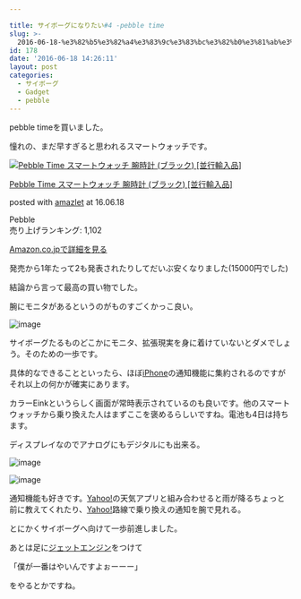 ```yaml
---

title: サイボーグになりたい#4 -pebble time
slug: >-
  2016-06-18-%e3%82%b5%e3%82%a4%e3%83%9c%e3%83%bc%e3%82%b0%e3%81%ab%e3%81%aa%e3%82%8a%e3%81%9f%e3%81%844-pebble-time
id: 178
date: '2016-06-18 14:26:11'
layout: post
categories:
  - サイボーグ
  - Gadget
  - pebble
---
```


pebble timeを買いました。

憧れの、まだ早すぎると思われるスマートウォッチです。



[![Pebble Time スマートウォッチ 腕時計 (ブラック) [並行輸入品]](https://cdn-ak.f.st-hatena.com/images/fotolife/p/peipeipe/20190702/20190702230716.jpg)](http://www.amazon.co.jp/exec/obidos/ASIN/B00Y2CYYQ8/peipeipe-22/ref=nosim/)



[Pebble Time スマートウォッチ 腕時計 (ブラック) [並行輸入品]](http://www.amazon.co.jp/exec/obidos/ASIN/B00Y2CYYQ8/peipeipe-22/ref=nosim/)

posted with [amazlet](http://www.amazlet.com/ "amazlet") at 16.06.18



Pebble  
売り上げランキング: 1,102  




[Amazon.co.jpで詳細を見る](http://www.amazon.co.jp/exec/obidos/ASIN/B00Y2CYYQ8/peipeipe-22/ref=nosim/)







発売から1年たって2も発表されたりしてだいぶ安くなりました(15000円でした)

結論から言って最高の買い物でした。

腕にモニタがあるというのがものすごくかっこ良い。

![image](https://cdn-ak.f.st-hatena.com/images/fotolife/p/peipeipe/20190630/20190630171624.jpg)

サイボーグたるものどこかにモニタ、拡張現実を身に着けていないとダメでしょう。そのための一歩です。

具体的なできることといったら、ほぼ[iPhone](http://d.hatena.ne.jp/keyword/iPhone)の通知機能に集約されるのですがそれ以上の何かが確実にあります。

カラーEinkというらしく画面が常時表示されているのも良いです。他のスマートウォッチから乗り換えた人はまずここを褒めるらしいですね。電池も4日は持ちます。

ディスプレイなのでアナログにもデジタルにも出来る。

![image](https://cdn-ak.f.st-hatena.com/images/fotolife/p/peipeipe/20190630/20190630170903.jpg)

![image](https://cdn-ak.f.st-hatena.com/images/fotolife/p/peipeipe/20190630/20190630172447.jpg)

通知機能も好きです。[Yahoo!](http://d.hatena.ne.jp/keyword/Yahoo%21)の天気アプリと組み合わせると雨が降るちょっと前に教えてくれたり、[Yahoo!](http://d.hatena.ne.jp/keyword/Yahoo%21)路線で乗り換えの通知を腕で見れる。

とにかくサイボーグへ向けて一歩前進しました。

あとは足に[ジェットエンジン](http://d.hatena.ne.jp/keyword/%A5%B8%A5%A7%A5%C3%A5%C8%A5%A8%A5%F3%A5%B8%A5%F3)をつけて

「僕が一番はやいんですよぉーーー」

をやるとかですね。